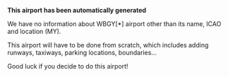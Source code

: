 **This airport has been automatically generated**

We have no information about WBGY[*] airport other than its name, ICAO and location (MY).

This airport will have to be done from scratch, which includes adding runways, taxiways, parking locations, boundaries...

Good luck if you decide to do this airport!